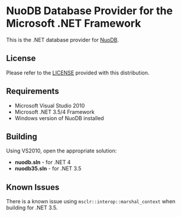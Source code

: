 # NuoDB Database Provider for the Microsoft .NET Framework #

This is the .NET database provider for [NuoDB](http://www.nuodb.com).

## License ##

Please refer to the [LICENSE](https://github.com/nuodb/nuodb-drivers/blob/master/LICENSE) provided with this
distribution.

## Requirements ##

* Microsoft Visual Studio 2010
* Microsoft .NET 3.5/4 Framework
* Windows version of NuoDB installed

## Building ##

Using VS2010, open the appropriate solution:

* **nuodb.sln** - for .NET 4
* **nuodb35.sln** - for .NET 3.5

## Known Issues ##

There is a known issue using `msclr::interop::marshal_context` when building for .NET 3.5.